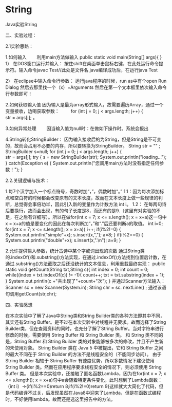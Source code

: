 # String
Java实验String

二、实验过程：

2.1实验思路：

1.如何输入
  利用main方法做输入 
public static void main(String[] args){
}
1）	在DOS窗口运行并输入：
按住shift在桌面单击鼠标右键，在此处运行命令提示符。输入命令javac Test//此处是文件名.java编译成功后，在运行java Test

2）	在eclipse中输入命令行参数：
  运行java程序的时候，run as中有个open Run Dialog 然后去那里找一个（x）=Arguments 然后在第一个文本框里依次输入命令行参数即可！
 

		 

2.如何获取输入值
  因为输入是最为array形式输入，故需要遍历Array，通过一个变量接收，边喝获取参数：
   for (int j = 0; j < args.length; j++) {  
					str = args[j]; 。 

3.如何异常处理
  因当输入值为null时：在做如下操作时。系统会报出
  
4.String转化StringBuilder：
  因为输入接收后的为String，但是String是不可变的，故而会占用不必要的内存，所以要转换为StringBuilder。
  String str = "" ;
		StringBuilder s=null;
		for (int j = 0; j < args.length; j++) {  
					str = args[j]; 
		try {
			s  = new StringBuilder(str);
			System.out.println("loading..."); 
		}
		catch(Exception e) {
			System.out.println("您调用main方法时没有指定任何参数！"); 
		}

2.2.关键逻辑与技术：

 1.每7个汉字加入一个标点符号，奇数时加“，”，偶数时加“。”
 1.1：因为每次添加标点和空白符的时候都会改变原有的文本长度，故而在文本长度上做一些规律的判断，总觉得会事倍功半，因此引入新的变量作为计数方法 int i。
1.2： 在每两句诗后要换行，故而会出现，有的句子长度是8，而还有的是9.（这里有对实验的不足，在之后有详细写）。所以在做for(int x = 7; x <= s.length(); x = x+a)这一句中x = x+a的值是要变化的因此在每次判断加“，”和“.”后还要判断a的取值。
int i=0;
for(int x = 7; x <= s.length(); x = x+a){
	    	i++;
	    	if(i%2!=0) {
	    		System.out.println("simple"+x);
	    		s.insert(x,",");
	    		a=8;
	    	}
	    	if(i%2==0) {
	    		System.out.println("double"+x);
	    		s.insert(x,".\n");
	    		a=9;
	    	}
        
2.允许提供输入参数，统计古诗中某个字或词出现的次数
      通过String类的.indexOf()和.substring()方法实现，在通过.indexOf()方法找到位置后计数，在通过.substring()方法截取之后还没统计的文本信息，利用重载最终实现：
public static void getCount(String txt,String c){
        int index = 0;
        int count = 0;
        while((index = txt.indexOf(c)) != -1){
            count++;
            txt = txt.substring(index + 1);
        }
        System.out.println(c +"共出现了"+count+"次");
	}
并通过Scanner方法输入：
Scanner sc = new Scanner(System.in);
		  String chr = sc. nextLine() ;
通过该语句调用getCount(str,chr);


四、实验感想


  在本次实验中了解了Java中String类和String Builder类的各种方法即其中不同，其实还有String Buffer。是不过在本次实验中对线程并无要求。故而选择了String Builder类，但在查阅资料的同时，也充分了解了String Buffer。当对字符串进行修改的时候，需要使用 String Buffer 和 String Builder 类。
和 String 类不同的是，String Buffer 和 String Builder 类的对象能够被多次的修改，并且不产生新的未使用对象。
String Builder 类在 Java 5 中被提出，它和 String Buffer 之间的最大不同在于 String Builder 的方法不是线程安全的（不能同步访问）。
由于 String Builder 相较于 String Buffer 有速度优势，所以多数情况下建议使用 String Builder 类。然而在应用程序要求线程安全的情况下，则必须使用 String Buffer 类。
但是本次实验中，还接触了匿名函数Lambda，因为在for(int x = 7; x <= s.length(); x = x+a)句中a会随着特定条件变化，此时想到了Lambda函数：（int i）->{if(i%2==0)return 8;if(i%2!=0)return 9}这样就大大简化了代码，但是代码编译不过关，后发现虽然在Java8中迎来了Lambda，但是在函数式编程时，不好使用lambda。故而还是选这里报告中的方法。

 
